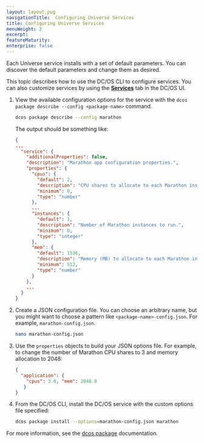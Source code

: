 ```yaml
---
layout: layout.pug
navigationTitle:  Configuring Universe Services
title: Configuring Universe Services
menuWeight: 2
excerpt:
featureMaturity:
enterprise: false
---
```


<!-- This source repo for this topic is https://github.com/dcos/dcos-docs -->


Each Universe service installs with a set of default parameters. You can discover the default parameters and change them as desired.

This topic describes how to use the DC/OS CLI to configure services. You can also customize services by using the [**Services**](/1.10/gui/#services) tab in the DC/OS UI. 

1. View the available configuration options for the service with the `dcos package describe --config <package-name>` command.

    ```bash
    dcos package describe --config marathon
    ```

    The output should be something like:
    
    ```json
    {
    ...
      "service": {
        "additionalProperties": false,
        "description": "Marathon app configuration properties.",
        "properties": {
          "cpus": {
            "default": 2,
            "description": "CPU shares to allocate to each Marathon instance.",
            "minimum": 0,
            "type": "number"
          },
          ...
          "instances": {
            "default": 1,
            "description": "Number of Marathon instances to run.",
            "minimum": 0,
            "type": "integer"
          },
          "mem": {
            "default": 1536,
            "description": "Memory (MB) to allocate to each Marathon instance.",
            "minimum": 512,
            "type": "number"
          }
        },
        ...
      }
    }
    ```

2.  Create a JSON configuration file. You can choose an arbitrary name, but you might want to choose a pattern like `<package-name>-config.json`. For example, `marathon-config.json`.

    ```bash
    nano marathon-config.json
    ```

3.  Use the `properties` objects to build your JSON options file. For example, to change the number of Marathon CPU shares to 3 and memory allocation to 2048:

    ```json
    {
      "application": {
        "cpus": 3.0, "mem": 2048.0
       }
    }
    ```

4.  From the DC/OS CLI, install the DC/OS service with the custom options file specified:

    ```bash
    dcos package install --options=marathon-config.json marathon
    ```

For more information, see the [dcos package](/1.10/cli/command-reference/dcos-package) documentation.

